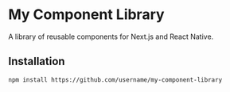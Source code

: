 # My Component Library

A library of reusable components for Next.js and React Native.

## Installation

```bash
npm install https://github.com/username/my-component-library
